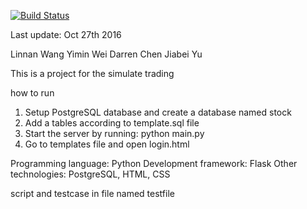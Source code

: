 [![Build Status](https://travis-ci.org/TeamCYWW/JP-project.svg?branch=master)](https://travis-ci.org/TeamCYWW/JP-project)

Last update: Oct 27th 2016

Linnan Wang
Yimin Wei
Darren Chen
Jiabei Yu

This is a project for the simulate trading

how to run

1. Setup PostgreSQL database and create a database named stock
2. Add a tables according to template.sql file
3. Start the server by running: python main.py
4. Go to templates file and open login.html


Programming language: Python
Development framework: Flask
Other technologies: PostgreSQL, HTML, CSS

script and testcase in file named testfile
